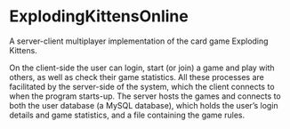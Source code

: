 # ExplodingKittensOnline
A server-client multiplayer implementation of the card game Exploding Kittens. 

On the client-side the user can login, start (or join) a game and play with others, as well as check their game statistics. All these processes are facilitated by the server-side of the system, which the client connects to when the program starts-up. The server hosts the games and connects to both the user database (a MySQL database), which holds the user’s login details and game statistics, and a file containing the game rules.
